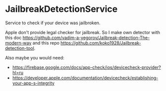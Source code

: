 # JailbreakDetectionService
Service to check if your device was jailbroken.

Apple don't provide legal checker for jailbreak. So I make own detector with this doc https://github.com/vadim-a-yegorov/Jailbreak-detection-The-modern-way and this repo https://github.com/koko1928/Jailbreak-detection-tool.

Also maybe you would need:
- https://firebase.google.com/docs/app-check/ios/devicecheck-provider?hl=ru
- https://developer.apple.com/documentation/devicecheck/establishing-your-app-s-integrity
